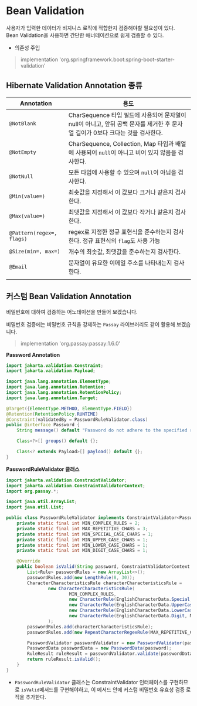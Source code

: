 # Bean Validation

사용자가 입력한 데이터가 비지니스 로직에 적합한지 검증해야할 필요성이 있다.  
Bean Validation을 사용하면 간단한 애너테이션으로 쉽게 검증할 수 있다.

- 의존성 주입

> implementation 'org.springframework.boot:spring-boot-starter-validation'

## Hibernate Validation Annotation 종류

| Annotation                | 용도                                                                                |
|---------------------------|-----------------------------------------------------------------------------------|
| `@NotBlank`               | CharSequence 타입 필드에 사용되어 문자열이 null이 아니고, 앞뒤 공백 문자를 제거한 후 문자열 길이가 0보다 크다는 것을 검사한다. |
| `@NotEmpty`               | CharSequence, Collection, Map 타입과 배열에 사용되어 `null`이 아니고 비어 있지 않음을 검사한다.            |
| `@NotNull`                | 모든 타입에 사용할 수 있으며 `null`이 아님을 검사한다.                                                |
| `@Min(value=)`            | 최솟값을 지정해서 이 값보다 크거나 같은지 검사한다.                                                     |
| `@Max(value=)`            | 최댓값을 지정해서 이 값보다 작거나 같은지 검사한다.                                                     |
| `@Pattern(regex=, flags)` | regex로 지정한 정규 표현식을 준수하는지 검사한다. 정규 표현식의 `flag`도 사용 가능                              |
| `@Size(min=, max=)`       | 개수의 최솟값, 최댓값을 준수하는지 검사한다.                                                         |
| `@Email`                  | 문자열이 유요한 이메일 주소를 나타내는지 검사한다.                                                      |
|                           |                                                                                   |

## 커스텀 Bean Validation Annotation
비밀번호에 대하여 검증하는 어노테이션을 만들어 보겠습니다.  

비밀번호 검증에는 비밀번호 규칙을 강제하는 `Passay` 라이브러리도 같이 활용해 보겠습니다.  
> implementation 'org.passay:passay:1.6.0'

**Password Annotation**
```java
import jakarta.validation.Constraint;
import jakarta.validation.Payload;

import java.lang.annotation.ElementType;
import java.lang.annotation.Retention;
import java.lang.annotation.RetentionPolicy;
import java.lang.annotation.Target;

@Target({ElementType.METHOD, ElementType.FIELD})
@Retention(RetentionPolicy.RUNTIME)
@Constraint(validatedBy = PasswordRuleValidator.class)
public @interface Password {
    String message() default "Password do not adhere to the specified rule";

    Class<?>[] groups() default {};

    Class<? extends Payload>[] payload() default {};
}

```

**PasswordRuleValidator 클래스**
```java
import jakarta.validation.ConstraintValidator;
import jakarta.validation.ConstraintValidatorContext;
import org.passay.*;

import java.util.ArrayList;
import java.util.List;

public class PasswordRuleValidator implements ConstraintValidator<Password, String> {
    private static final int MIN_COMPLEX_RULES = 2;
    private static final int MAX_REPETITIVE_CHARS = 3;
    private static final int MIN_SPECIAL_CASE_CHARS = 1;
    private static final int MIN_UPPER_CASE_CHARS = 1;
    private static final int MIN_LOWER_CASE_CHARS = 1;
    private static final int MIN_DIGIT_CASE_CHARS = 1;

    @Override
    public boolean isValid(String password, ConstraintValidatorContext context) {
        List<Rule> passwordRules = new ArrayList<>();
        passwordRules.add(new LengthRule(8, 30));
        CharacterCharacteristicsRule characterCharacteristicsRule =
                new CharacterCharacteristicsRule(
                        MIN_COMPLEX_RULES,
                        new CharacterRule(EnglishCharacterData.Special, MIN_SPECIAL_CASE_CHARS),
                        new CharacterRule(EnglishCharacterData.UpperCase, MIN_UPPER_CASE_CHARS),
                        new CharacterRule(EnglishCharacterData.LowerCase, MIN_LOWER_CASE_CHARS),
                        new CharacterRule(EnglishCharacterData.Digit, MIN_DIGIT_CASE_CHARS)
                );
        passwordRules.add(characterCharacteristicsRule);
        passwordRules.add(new RepeatCharacterRegexRule(MAX_REPETITIVE_CHARS));

        PasswordValidator passwordValidator = new PasswordValidator(passwordRules);
        PasswordData passwordData = new PasswordData(password);
        RuleResult ruleResult = passwordValidator.validate(passwordData);
        return ruleResult.isValid();
    }
}

```
- `PasswordRuleValidator` 클래스는 ConstraintValidator 인터페이스를 구현하므로 `isValid`메서드를 구현해야하고, 이 메서드 안에 커스텀 비밀번호 유효성 검증 로직을 추가한다.
